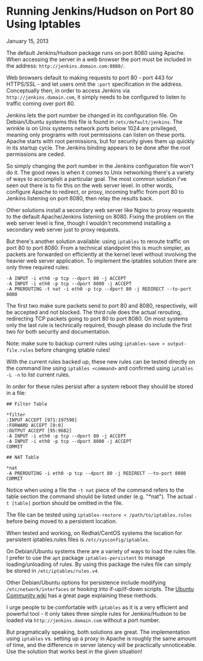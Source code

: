 Running Jenkins/Hudson on Port 80 Using Iptables
================================================

January 15, 2013

The default Jenkins/Hudson package runs on port 8080 using Apache. When accessing the server in a web browser the port must be included in the address: `http://jenkins.domain.com:8080/`.

Web browsers default to making requests to port 80 - port 443 for HTTPS/SSL - and let users omit the `:port` specification in the address. Conceptually then, in order to access Jenkins via `http://jenkins.domain.com`, it simply needs to be configured to listen to traffic coming over port 80.

Jenkins lets the port number be changed in its configuration file. On Debian/Ubuntu systems this file is found in `/etc/default/jenkins`. The wrinkle is on Unix systems network ports below 1024 are privileged, meaning only programs with root permissions can listen on these ports. Apache starts with root permissions, but for security gives them up quickly in its startup cycle. The Jenkins binding appears to be done after the root permissions are ceded.

So simply changing the port number in the Jenkins configuration file won't do it. The good news is when it comes to Unix networking there's a variety of ways to accomplish a particular goal. The most common solution I've seen out there is to fix this on the web server level. In other words, configure Apache to redirect, or proxy, incoming traffic from port 80 to Jenkins listening on port 8080, then relay the results back.

Other solutions install a secondary web server like Nginx to proxy requests to the default Apache/Jenkins listening on 8080. Fixing the problem on the web server level is fine, though I wouldn't recommend installing a secondary web server just to proxy requests.

But there's another solution available: using `iptables` to reroute traffic on port 80 to port 8080. From a technical standpoint this is much simpler, as packets are forwarded on efficiently at the kernel level without involving the heavier web server application. To implement the iptables solution there are only three required rules:

    -A INPUT -i eth0 -p tcp --dport 80 -j ACCEPT
    -A INPUT -i eth0 -p tcp --dport 8080 -j ACCEPT
    -A PREROUTING -t nat -i eth0 -p tcp --dport 80 -j REDIRECT --to-port 8080

The first two make sure packets send to port 80 and 8080, respectively, will be accepted and not blocked. The third rule does the actual rerouting, redirecting TCP packets going to port 80 to port 8080. On most systems only the last rule is technically required, though please do include the first two for both security and documentation.

Note: make sure to backup current rules using `iptables-save > output-file.rules` before changing iptable rules!

With the current rules backed up, these new rules can be tested directly on the command line using `iptables <command>` and confirmed using `iptables -L -n` to list current rules.

In order for these rules persist after a system reboot they should be stored in a file:

	## Filter Table
	
	*filter
	:INPUT ACCEPT [971:197590]
	:FORWARD ACCEPT [0:0]
	:OUTPUT ACCEPT [95:9682]
	-A INPUT -i eth0 -p tcp --dport 80 -j ACCEPT
	-A INPUT -i eth0 -p tcp --dport 8080 -j ACCEPT
	COMMIT
	
	## NAT Table
	
	*nat
	-A PREROUTING -i eth0 -p tcp --dport 80 -j REDIRECT --to-port 8080
	COMMIT

Notice when using a file the `-t nat` piece of the command refers to the table section the command should be listed under (e.g. "*nat"). The actual `-t [table]` portion should be omitted in the file.

The file can be tested using `iptables-restore < /path/to/iptables.rules` before being moved to a persistent location. 

When tested and working, on Redhat/CentOS systems the location for persistent iptables.rules files is `/etc/sysconfig/iptables`.

On Debian/Ubuntu systems there are a variety of ways to load the rules file. I prefer to use the `apt` package `iptables-persistent` to manage loading/unloading of rules. By using this package the rules file can simply be stored in `/etc/iptables/rules.v4`.

Other Debian/Ubuntu options for persistence include modifying `/etc/network/interfaces` or hooking into if-up/if-down scripts. The [Ubuntu Community wiki][1] has a great page explaining these methods.

I urge people to be comfortable with `iptables` as it is a very efficient and powerful tool - it only takes three simple rules for Jenkins/Hudson to be loaded via `http://jenkins.domain.com` without a port number.

But pragmatically speaking, both solutions are great. The implementation using `iptables` vs. setting up a proxy in Apache is roughly the same amount of time, and the difference in server latency will be practically unnoticeable. Use the solution that works best in the given situation!

 [1]: https://help.ubuntu.com/community/IptablesHowTo
